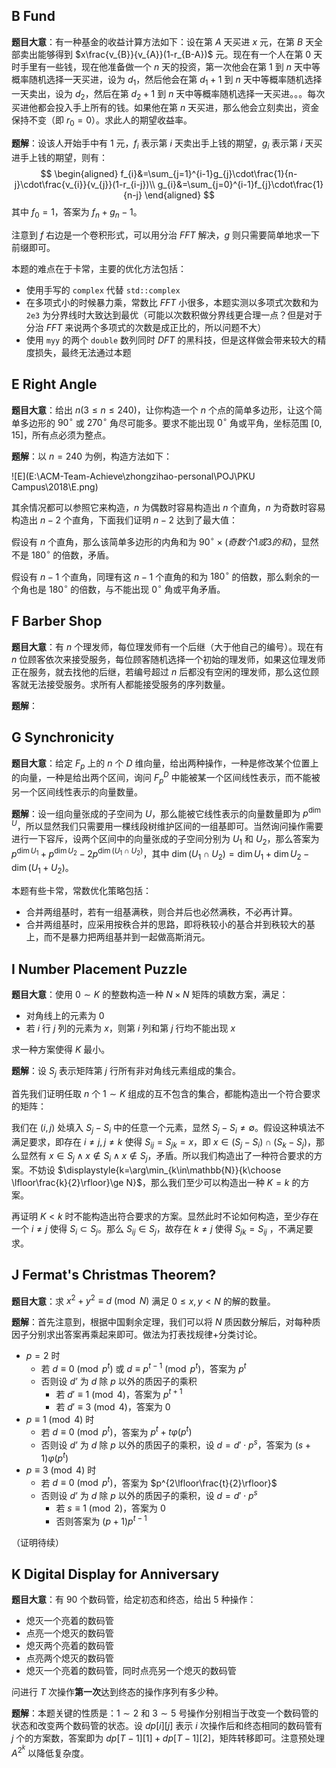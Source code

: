 ## B Fund

**题目大意**：有一种基金的收益计算方法如下：设在第 $A$ 天买进 $x$ 元，在第 $B$ 天全部卖出能够得到 $x\frac{v_{B}}{v_{A}}(1-r_{B-A})$ 元。现在有一个人在第 $0$ 天时手里有一些钱，现在他准备做一个 $n$ 天的投资，第一次他会在第 $1$ 到 $n$ 天中等概率随机选择一天买进，设为 $d_{1}$，然后他会在第 $d_{1}+1$ 到 $n$ 天中等概率随机选择一天卖出，设为 $d_{2}$，然后在第 $d_{2}+1$ 到 $n$ 天中等概率随机选择一天买进。。。每次买进他都会投入手上所有的钱。如果他在第 $n$ 天买进，那么他会立刻卖出，资金保持不变（即 $r_{0}=0$）。求此人的期望收益率。

**题解**：设该人开始手中有 $1$ 元，$f_{i}$ 表示第 $i$ 天卖出手上钱的期望，$g_{i}$ 表示第 $i$ 天买进手上钱的期望，则有：
$$
\begin{aligned}
f_{i}&=\sum_{j=1}^{i-1}g_{j}\cdot\frac{1}{n-j}\cdot\frac{v_{i}}{v_{j}}(1-r_{i-j})\\
g_{i}&=\sum_{j=0}^{i-1}f_{j}\cdot\frac{1}{n-j}
\end{aligned}
$$
其中 $f_{0}=1$，答案为 $f_{n}+g_{n}-1$。

注意到 $f$ 右边是一个卷积形式，可以用分治 $FFT$ 解决，$g$ 则只需要简单地求一下前缀即可。

本题的难点在于卡常，主要的优化方法包括：

- 使用手写的 `complex` 代替 `std::complex`
- 在多项式小的时候暴力乘，常数比 $FFT$ 小很多，本题实测以多项式次数和为 `2e3` 为分界线时大致达到最优（可能以次数积做分界线更合理一点？但是对于分治 $FFT$ 来说两个多项式的次数是成正比的，所以问题不大）
- 使用 `myy` 的两个 `double` 数列同时 $DFT$ 的黑科技，但是这样做会带来较大的精度损失，最终无法通过本题

## E Right Angle

**题目大意**：给出 $n(3\le n\le240)$，让你构造一个 $n$ 个点的简单多边形，让这个简单多边形的 $90^{\circ}$ 或 $270^{\circ}$ 角尽可能多。要求不能出现 $0^{\circ}$ 角或平角，坐标范围 $[0,15]$，所有点必须为整点。

**题解**：以 $n=240$ 为例，构造方法如下：

![E](E:\ACM-Team-Achieve\zhongzihao-personal\POJ\PKU Campus\2018\E.png)

其余情况都可以参照它来构造，$n$ 为偶数时容易构造出 $n$ 个直角，$n$ 为奇数时容易构造出 $n-2$ 个直角，下面我们证明 $n-2$ 达到了最大值：

假设有 $n$ 个直角，那么该简单多边形的内角和为 $90^{\circ}\times(奇数个1或3的和)$，显然不是 $180^{\circ}$ 的倍数，矛盾。

假设有 $n-1$ 个直角，同理有这 $n-1$ 个直角的和为 $180^{\circ}$ 的倍数，那么剩余的一个角也是 $180^{\circ}$ 的倍数，与不能出现 $0^{\circ}$ 角或平角矛盾。

## F Barber Shop 

**题目大意**：有 $n$ 个理发师，每位理发师有一个后继（大于他自己的编号）。现在有 $n$ 位顾客依次来接受服务，每位顾客随机选择一个初始的理发师，如果这位理发师正在服务，就去找他的后继，若编号超过 $n$ 后都没有空闲的理发师，那么这位顾客就无法接受服务。求所有人都能接受服务的序列数量。

**题解**：

## G Synchronicity

**题目大意**：给定 $F_{p}$ 上的 $n$ 个 $D$ 维向量，给出两种操作，一种是修改某个位置上的向量，一种是给出两个区间，询问 $F_{p}^{D}$ 中能被某一个区间线性表示，而不能被另一个区间线性表示的向量数量。

**题解**：设一组向量张成的子空间为 $U$，那么能被它线性表示的向量数量即为 $p^{\dim U}$，所以显然我们只需要用一棵线段树维护区间的一组基即可。当然询问操作需要进行一下容斥，设两个区间中的向量张成的子空间分别为 $U_{1}$ 和 $U_{2}$，那么答案为 $p^{\dim U_{1}}+p^{\dim U_{2}}-2p^{\dim (U_{1}\cap U_{2})}$，其中 $\dim(U_{1}\cap U_{2})=\dim U_{1}+\dim U_{2}-\dim (U_{1}+U_{2})$。

本题有些卡常，常数优化策略包括：

- 合并两组基时，若有一组基满秩，则合并后也必然满秩，不必再计算。
- 合并两组基时，应采用按秩合并的思路，即将秩较小的基合并到秩较大的基上，而不是暴力把两组基并到一起做高斯消元。

## I Number Placement Puzzle 

**题目大意**：使用 $0\sim K$ 的整数构造一种 $N\times N$ 矩阵的填数方案，满足：

- 对角线上的元素为 $0$
- 若 $i$ 行 $j$ 列的元素为 $x$，则第 $i$ 列和第 $j$ 行均不能出现 $x$

求一种方案使得 $K$ 最小。

**题解**：设 $S_{j}$ 表示矩阵第 $j$ 行所有非对角线元素组成的集合。

首先我们证明任取 $n$ 个 $1\sim K$ 组成的互不包含的集合，都能构造出一个符合要求的矩阵：

我们在 $(i,j)$ 处填入 $S_{j}-S_{i}$ 中的任意一个元素，显然 $S_{j}-S_{i}\neq\emptyset$。假设这种填法不满足要求，即存在 $i\neq j, j\neq k$ 使得 $S_{ij}=S_{jk}=x$，即 $x\in(S_{j}-S_{i})\cap(S_{k}-S_{j})$，那么显然有 $x\in S_{j}\land x\notin S_{i}\land x\notin S_{j}$，矛盾。所以我们构造出了一种符合要求的方案。不妨设 $\displaystyle{k=\arg\min_{k\in\mathbb{N}}{k\choose \lfloor\frac{k}{2}\rfloor}\ge N}$，那么我们至少可以构造出一种 $K=k$ 的方案。

再证明 $K<k$ 时不能构造出符合要求的方案。显然此时不论如何构造，至少存在一个 $i\neq j$ 使得 $S_{i}\subset S_{j}$。那么 $S_{ij}\in S_{j}$，故存在 $k\neq j$ 使得 $S_{jk}=S_{ij}$ ，不满足要求。

## J Fermat's Christmas Theorem?

**题目大意**：求 $x^{2}+y^{2}\equiv d\pmod N$ 满足 $0\le x,y<N$ 的解的数量。

**题解**：首先注意到，根据中国剩余定理，我们可以将 $N$ 质因数分解后，对每种质因子分别求出答案再乘起来即可。做法为打表找规律+分类讨论。

- $p=2$ 时
  - 若 $d\equiv 0\pmod{p^{t}}$ 或 $d\equiv p^{t-1}\pmod{p^{t}}$，答案为 $p^{t}$
  - 否则设 $d’$ 为 $d$ 除 $p$ 以外的质因子的乘积
    - 若 $d'\equiv 1\pmod 4$，答案为 $p^{t+1}$
    - 若 $d'\equiv 3\pmod 4$，答案为 $0$
- $p\equiv 1\pmod 4$ 时
  - 若 $d\equiv 0\pmod {p^{t}}$，答案为 $p^{t}+t\varphi(p^{t})$
  - 否则设 $d’$ 为 $d$ 除 $p$ 以外的质因子的乘积，设 $d=d'\cdot p^{s}$，答案为 $(s+1)\varphi(p^{t})$
- $p\equiv 3\pmod 4$ 时
  - 若 $d\equiv 0\pmod{p^{t}}$，答案为 $p^{2\lfloor\frac{t}{2}\rfloor}$
  - 否则设 $d’$ 为 $d$ 除 $p$ 以外的质因子的乘积，设 $d=d'\cdot p^{s}$
    - 若 $s\equiv 1\pmod 2$，答案为 $0$
    - 否则答案为 $(p+1)p^{t-1}$

（证明待续）

## K Digital Display for Anniversary 

**题目大意**：有 $90$ 个数码管，给定初态和终态，给出 $5$ 种操作：

- 熄灭一个亮着的数码管
- 点亮一个熄灭的数码管
- 熄灭两个亮着的数码管
- 点亮两个熄灭的数码管
- 熄灭一个亮着的数码管，同时点亮另一个熄灭的数码管

问进行 $T$ 次操作**第一次**达到终态的操作序列有多少种。

**题解**：本题关键的性质是：$1\sim2$ 和 $3\sim5$ 号操作分别相当于改变一个数码管的状态和改变两个数码管的状态。设 $dp[i][j]$ 表示 $i$ 次操作后和终态相同的数码管有 $j$ 个的方案数，答案即为 $dp[T-1][1]+dp[T-1][2]$，矩阵转移即可。注意预处理 $A^{2^{k}}$ 以降低复杂度。